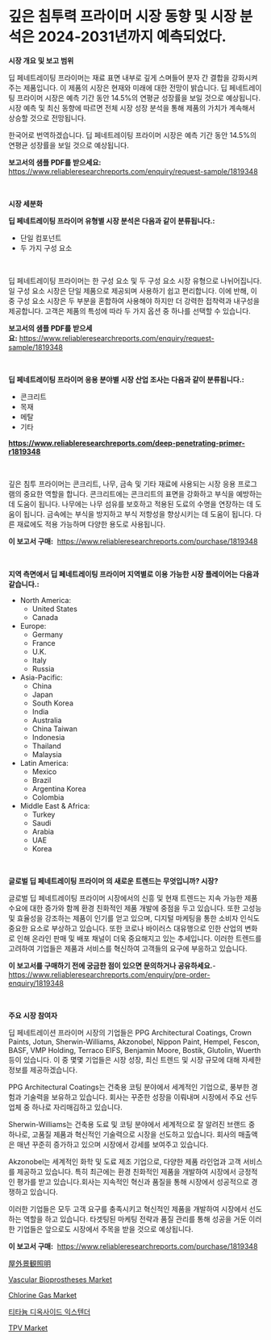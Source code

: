<p><h1>깊은 침투력 프라이머 시장 동향 및 시장 분석은 2024-2031년까지 예측되었다.</h1></p><p><strong>시장 개요 및 보고 범위</strong></p>
<p><p>딥 페네트레이팅 프라이머는 재료 표면 내부로 깊게 스며들어 분자 간 결합을 강화시켜주는 제품입니다. 이 제품의 시장은 현재와 미래에 대한 전망이 밝습니다. 딥 페네트레이팅 프라이머 시장은 예측 기간 동안 14.5%의 연평균 성장률을 보일 것으로 예상됩니다. 시장 예측 및 최신 동향에 따르면 전체 시장 성장 분석을 통해 제품의 가치가 계속해서 상승할 것으로 전망됩니다.</p><p>한국어로 번역하겠습니다. 딥 페네트레이팅 프라이머 시장은 예측 기간 동안 14.5%의 연평균 성장률을 보일 것으로 예상됩니다.</p></p>
<p><strong>보고서의 샘플 PDF를 받으세요:</strong> <a href="https://www.reliableresearchreports.com/enquiry/request-sample/1819348">https://www.reliableresearchreports.com/enquiry/request-sample/1819348</a></p>
<p>&nbsp;</p>
<p><strong>시장 세분화</strong></p>
<p><strong>딥 페네트레이팅 프라이머 유형별 시장 분석은 다음과 같이 분류됩니다.:</strong></p>
<p><ul><li>단일 컴포넌트</li><li>두 가지 구성 요소</li></ul></p>
<p>&nbsp;</p>
<p><p>딥 페네트레이팅 프라이머는 한 구성 요소 및 두 구성 요소 시장 유형으로 나뉘어집니다. 일 구성 요소 시장은 단일 제품으로 제공되며 사용하기 쉽고 편리합니다. 이에 반해, 이중 구성 요소 시장은 두 부분을 혼합하여 사용해야 하지만 더 강력한 접착력과 내구성을 제공합니다. 고객은 제품의 특성에 따라 두 가지 옵션 중 하나를 선택할 수 있습니다.</p></p>
<p><strong>보고서의 샘플 PDF를 받으세요:</strong>&nbsp;<a href="https://www.reliableresearchreports.com/enquiry/request-sample/1819348">https://www.reliableresearchreports.com/enquiry/request-sample/1819348</a></p>
<p>&nbsp;</p>
<p><strong> 딥 페네트레이팅 프라이머 응용 분야별 시장 산업 조사는 다음과 같이 분류됩니다.:</strong></p>
<p><ul><li>콘크리트</li><li>목재</li><li>메탈</li><li>기타</li></ul></p>
<p><strong><a href="https://www.reliableresearchreports.com/deep-penetrating-primer-r1819348">https://www.reliableresearchreports.com/deep-penetrating-primer-r1819348</a></strong></p>
<p>&nbsp;</p>
<p><p>깊은 침투 프라이머는 콘크리트, 나무, 금속 및 기타 재료에 사용되는 시장 응용 프로그램의 중요한 역할을 합니다. 콘크리트에는 콘크리트의 표면을 강화하고 부식을 예방하는 데 도움이 됩니다. 나무에는 나무 섬유를 보호하고 적용된 도료의 수명을 연장하는 데 도움이 됩니다. 금속에는 부식을 방지하고 부식 저항성을 향상시키는 데 도움이 됩니다. 다른 재료에도 적용 가능하며 다양한 용도로 사용됩니다.</p></p>
<p><strong>이 보고서 구매:</strong>&nbsp; <a href="https://www.reliableresearchreports.com/purchase/1819348">https://www.reliableresearchreports.com/purchase/1819348</a></p>
<p>&nbsp;</p>
<p><strong>지역 측면에서 딥 페네트레이팅 프라이머 지역별로 이용 가능한 시장 플레이어는 다음과 같습니다.:</strong></p>
<p><ul>
    <li>
        North America:
        <ul>
            <li>United States</li>
            <li>Canada</li>
        </ul>
    </li>
    <li>
        Europe:
        <ul>
            <li>Germany</li>
            <li>France</li>
            <li>U.K.</li>
            <li>Italy</li>
            <li>Russia</li>
        </ul>
    </li>
    <li>
        Asia-Pacific:
        <ul>
            <li>China</li>
            <li>Japan</li>
            <li>South Korea</li>
            <li>India</li>
            <li>Australia</li>
            <li>China Taiwan</li>
            <li>Indonesia</li>
            <li>Thailand</li>
            <li>Malaysia</li>
        </ul>
    </li>
    <li>
        Latin America:
        <ul>
            <li>Mexico</li>
            <li>Brazil</li>
            <li>Argentina Korea</li>
            <li>Colombia</li>
        </ul>
    </li>
    <li>
        Middle East & Africa:
        <ul>
            <li>Turkey</li>
            <li>Saudi</li>
            <li>Arabia</li>
            <li>UAE</li>
            <li>Korea</li>
        </ul>
    </li>
    </ul></p>
<p>&nbsp;</p>
<p><strong>글로벌 딥 페네트레이팅 프라이머 의 새로운 트렌드는 무엇입니까? 시장?</strong></p>
<p><p>글로벌 딥 페네트레이팅 프라이머 시장에서의 신흥 및 현재 트렌드는 지속 가능한 제품 수요에 대한 증가와 함께 환경 친화적인 제품 개발에 중점을 두고 있습니다. 또한 고성능 및 효율성을 강조하는 제품이 인기를 얻고 있으며, 디지털 마케팅을 통한 소비자 인식도 중요한 요소로 부상하고 있습니다. 또한 코로나 바이러스 대유행으로 인한 산업의 변화로 인해 온라인 판매 및 배포 채널이 더욱 중요해지고 있는 추세입니다. 이러한 트렌드를 고려하여 기업들은 제품과 서비스를 혁신하여 고객들의 요구에 부응하고 있습니다.</p></p>
<p><strong>이 보고서를 구매하기 전에 궁금한 점이 있으면 문의하거나 공유하세요.</strong>- <a href="https://www.reliableresearchreports.com/enquiry/pre-order-enquiry/1819348">https://www.reliableresearchreports.com/enquiry/pre-order-enquiry/1819348</a></p>
<p>&nbsp;</p>
<p><strong>주요 시장 참여자</strong></p>
<p><p>딥 페네트레이션 프라이머 시장의 기업들은 PPG Architectural Coatings, Crown Paints, Jotun, Sherwin-Williams, Akzonobel, Nippon Paint, Hempel, Fescon, BASF, VMP Holding, Terraco EIFS, Benjamin Moore, Bostik, Glutolin, Wuerth 등이 있습니다. 이 중 몇몇 기업들은 시장 성장, 최신 트렌드 및 시장 규모에 대해 자세한 정보를 제공하겠습니다.</p><p>PPG Architectural Coatings는 건축용 코팅 분야에서 세계적인 기업으로, 풍부한 경험과 기술력을 보유하고 있습니다. 회사는 꾸준한 성장을 이뤄내며 시장에서 주요 선두 업체 중 하나로 자리매김하고 있습니다.</p><p>Sherwin-Williams는 건축용 도료 및 코팅 분야에서 세계적으로 잘 알려진 브랜드 중 하나로, 고품질 제품과 혁신적인 기술력으로 시장을 선도하고 있습니다. 회사의 매출액은 매년 꾸준히 증가하고 있으며 시장에서 강세를 보여주고 있습니다.</p><p>Akzonobel는 세계적인 화학 및 도료 제조 기업으로, 다양한 제품 라인업과 고객 서비스를 제공하고 있습니다. 특히 최근에는 환경 친화적인 제품을 개발하여 시장에서 긍정적인 평가를 받고 있습니다.회사는 지속적인 혁신과 품질을 통해 시장에서 성공적으로 경쟁하고 있습니다.</p><p>이러한 기업들은 모두 고객 요구를 충족시키고 혁신적인 제품을 개발하여 시장에서 선도하는 역할을 하고 있습니다. 타겟팅된 마케팅 전략과 품질 관리를 통해 성공을 거둔 이러한 기업들은 앞으로도 시장에서 주목을 받을 것으로 예상됩니다.</p></p>
<p><strong>이 보고서 구매:</strong>&nbsp;&nbsp;<a href="https://www.reliableresearchreports.com/purchase/1819348">https://www.reliableresearchreports.com/purchase/1819348</a></p>
<p><p><a href="https://github.com/zjkmgcs938405/Market-Research-Report-List-1/blob/main/369714132563.md">屋外景観照明</a></p><p><a href="https://unruly-ladybug-44b.notion.site/Vascular-Bioprostheses-Market-Analysis-and-Sze-Forecasted-for-period-from-2024-to-2031-557e7e31c68944bc93bebaaf5390d302">Vascular Bioprostheses Market</a></p><p><a href="https://issuu.com/reportprime-2/docs/chlorine-gas-market-size-2030.pptx">Chlorine Gas Market</a></p><p><a href="https://github.com/KellyLyncyh543964/Market-Research-Report-List-1/blob/main/569309829626.md">티타늄 디옥사이드 익스텐더</a></p><p><a href="https://issuu.com/reportprime-2/docs/tpv-market-size-2030.pptx">TPV Market</a></p></p>